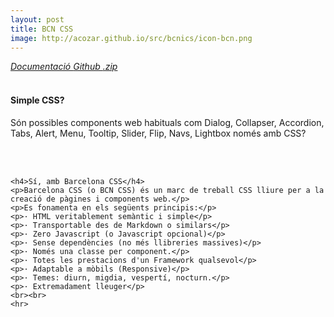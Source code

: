 ```yaml
---
layout: post
title: BCN CSS
image: http://acozar.github.io/src/bcnics/icon-bcn.png
---
```


<div class="ktr-landing-first">
	<em><a href="https://acozar.github.io/bcncss/" title="Documents & Demo"> Documentació </a></em>
	<em><a href="https://github.com/hipertextos/barcelonacss" title="View on Github"> Github </a></em>
	<em><a href="https://github.com/hipertextos/barcelonacss/archive/master.zip" title="Download .zip"> .zip </a></em>
	<br><br>
	<h4>Simple CSS?</h4>
	<p>Són possibles components web habituals com Dialog, Collapser, Accordion, Tabs, Alert, Menu, Tooltip, Slider, Flip, Navs, Lightbox només amb CSS?</p>
	<br><br>
	
	<h4>Sí, amb Barcelona CSS</h4>
	<p>Barcelona CSS (o BCN CSS) és un marc de treball CSS lliure per a la creació de pàgines i components web.</p>
	<p>Es fonamenta en els següents principis:</p>
	<p>· HTML veritablement semàntic i simple</p>
	<p>· Transportable des de Markdown o similars</p>
	<p>· Zero Javascript (o Javascript opcional)</p>
	<p>· Sense dependències (no més llibreries massives)</p>
	<p>· Només una classe per component.</p>
	<p>· Totes les prestacions d'un Framework qualsevol</p>
	<p>· Adaptable a mòbils (Responsive)</p>
	<p>· Temes: diurn, migdia, vespertí, nocturn.</p>
	<p>· Extremadament lleuger</p>
	<br><br>
	<hr>
</div>